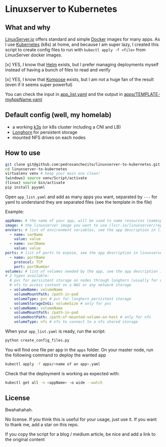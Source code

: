 # Linuxserver to Kubernetes

## What and why
[LinuxServer.io](https://www.linuxserver.io/) offers standard and simple [Docker](https://www.docker.com/) images for many apps. As I use [Kubernetes](https://kubernetes.io/) (k8s) at home, and because I am super lazy, I created this script to create config files to run with `kubectl apply -f <file>` from LinuxServer docker images.

[x] YES, I know that [Helm](https://helm.sh/) exists, but I prefer managing deployments myself instead of having a bunch of files to read and verify

[x] YES, I know that [Kompose](https://kompose.io/) exists, but I am not a huge fan of the result (even if it seems super powerful)

You can check the input in [app_list.yaml]() and the output in [apps/TEMPLATE-myAppName.yaml]()

## Default config (well, my homelab)
- a working [k3s](https://k3s.io/) (or k8s cluster including a CNI and LB)
- [Longhorn](https://longhorn.io/) for persistent storage
- mounted NFS drives on each nodes

## How to use
```bash
git clone git@github.com:pedrosanchezito/linuxserver-to-kubernetes.git
cd linuxserver-to-kubernetes
virtualenv venv # keep your main env clean!
(windows) source venv/Script/activate
(linux) source bin/activate
pip install pyyaml
```

Open `app_list.yaml` and add as many apps you want, separated by `---` for yaml to understand they are separated files (see the template in the file)

Example:
```yaml
appName: # the name of your app, will be used to name resources (namespace, deployment, pvc, service)
image: # the linuxserver image you want to use (lscr.io/linuxserver/repo:tag)
envVars: # list of environment variables, see the app description in linuxserver
  - name: varName
    value: value
  - name: var2Name
    value: value
ports: # list of ports to expose, see the app description in linuxserver
  - name: portName
    protocol: TCP
    port: portNumber
volumes: # list of volumes needed by the app, see the app description in linuxserver.
# 2 types available: 
  # pvc for persistent storage on nodes through longhorn (usually for configuration)
  # nfs to access content on a NAS or any network storage
  - volumeName: volumeName
    volumeMountPath: /path-in-pod
    volumeType: pvc # pvc for longhorn persistent storage
    volumeStorageInGi: volumeSize # only for pvc
  - volumeName: volumeName
    volumeMountPath: /path-in-pod
    volumeHostPath: /path-of-mounted-volume-on-host # only for nfs
    volumeType: nfs # nfs to connect to a nfs shared storage
```

When your `app_list.yaml` is ready, run the script:
```bash
python create_config_files.py
```

You will find one file per app in the `apps` folder. On your master node, run the following command to deploy the wanted app
```bash
kubectl apply -f apps/<name of an app>.yaml
```

Check that the deployment is working as expected with:
```bash
kubectl get all -n <appName> -o wide --watch
```

## License
Bwahahahah.

No license. If you think this is useful for your usage, just use it. If you want to thank me, add a star on this repo.

If you copy the script for a blog / medium article, be nice and add a link to the original content